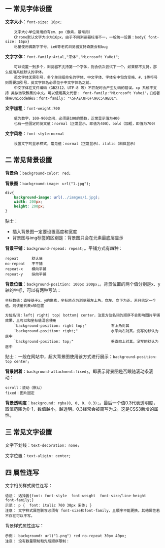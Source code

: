 ## 一 常见字体设置

**文字大小**：`font-size: 16px;`
```
    文字大小单位常用的有em、px（像素，最常用）
    Chrome默认文字大小为16px，由于不同浏览器标准不一，一般统一设置：body{ font-size: 16px}
    尽量使用偶数字字号，ie6等老式浏览器支持奇数会有bug
```

**文字字体**：`font-family:Arial,"宋体","Microsoft YaHei";`
```
    可以设置一到多个，浏览器不支持第一个字体，则会依次尝试下一个，如果都不支持，那么使用系统默认的字体。
    英文字体无需引号，多个单词组命名的字体、中文字体、字体名中包含空格、#、$等符号则需要加引号，英文字体名必须位于中文字体名之前。
    中文字体在文件编码（GB2312、UTF-8 等）不匹配时会产生乱码的错误。xp 系统不支持 类似微软雅黑的中文。可以使用英文代替： font-family:"Microsoft Yahei"，或者使用Unicode编码：font-family: "\5FAE\8F6F\96C5\9ED1"。
```

**文字加粗**：`font-weight:700`
```
    值为数字，100-900之间，必须是100的整数，正常显示值为400
    也有一些固定的英文值：normal（正常显示，即值为400）、bold（加粗，即值为700）        
```

**文字风格**：`font-style:normal`
```
    设置文字的显示样式，常见值：normal（正常显示）、italic（斜体显示）
```

## 二 常见背景设置

**背景色**：`background-color: red;`  


**背景图**：`background-image: url("1.jpg");`
```css
div{
    background-image: url(../iamges/1.jpg);
    width: 200px;
    height: 200px;
}
```
贴士： 
- 插入背景图一定要设置高度和宽度
- 背景图与img标签的区别是：背景图只会在元素最底层显示

**背景平铺**：`background-repead: repeat;`。平铺方式有四种：
```
repeat 		默认值 
no-repeat 	不平铺
repeat-x  	横向平铺
repeat-y 	纵向平铺
```

**背景位置**：`background-position: 100px 200px;`。背景位置的两个值分别是x、y轴的坐标，可以有两种写法：
```
坐标数值：直接基于x、y的像素，坐标原点为浏览器左上角，向左、向下为正。若只给定一个值，则该值代表x轴位置

方位名词：left| right| top| bottom| center，注意方位名词的顺序不会影响图片平铺效果，且可以和坐标值混合使用
    `background-position: right top;"           右上角对其
    `background-position: right;"               水平向右对其，没写的默认为居中
    `background-position: top;"                 垂直向上对其，没写的默认为居中
```
贴士：一般在网站中，超大背景图使用该方式进行展示：`background-position: top center;`

**背景附着**：`background-attachment:fixed;`。即表示背景图是否跟随滚动条滚动：
```
scroll：滚动（默认）
fixed：图片固定   
```

**背景透明度**：`background: rgba(0, 0, 0, 0.3);`。最后一个值0.3代表透明度，取值范围为0-1，数值越小，越透明。0.3经常会被简写为.2。这是CSS3新增的属性。  



## 三 常见文字设置

文字下划线：`text-decoration: none;`  

文字位置：`text-aligin: center;`


## 四 属性连写

文字相关样式属性连写：
```
语法： 选择器{font: font-style  font-weight  font-size/line-height  font-family;}
示范： p {  font: italic 700 30px 宋体; }
注意： 文字样式属性联写必须有 font-size和font-family，且顺序不能更换，其他属性若不存在可以不写。
```

背景样式属性连写：

```
示例： background: url("1.png") red no-repeat 30px 40px;
注意： 没有数量限制和先后顺序限制：
```
